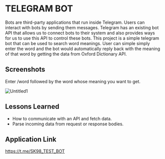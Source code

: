  # TELEGRAM BOT 
Bots are third-party applications that run inside Telegram. Users 
can interact with bots by sending them messages.
Telegram has an existing bot API that allows us to connect bots to their system and also provides ways for us to 
use this API to control these bots. This project is a simple telegram bot that can be used to search word meanings. 
User can simple simply enter the word and the bot would automatically reply back with the meaning of that word by getting the
data from Oxford Dictionary API.

## Screenshots
Enter /word followed by the word whose meaning you want to get. 

![Untitled1](https://user-images.githubusercontent.com/51373298/145664441-cf9a5bbe-c7a5-43c2-9b62-28102e3630e3.jpg)

## Lessons Learned

- How to communicate with an API and fetch data.
- Parse incoming data from request or response bodies.

## Application Link
https://t.me/SK98_TEST_BOT
